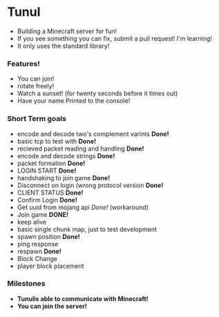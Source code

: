 # Tunul
 - Building a Minecraft server for fun!
 - If you see something you can fix, submit a pull request! I'm learning!
 - It only uses the standard library!

### Features!
 - You can join!
 - rotate freely!
 - Watch a sunset! (for twenty seconds before it times out)
 - Have your name Printed to the console!

### Short Term goals
 - encode and decode two's complement varints **Done!**
 - basic tcp to test with **Done!**
 - recieved packet reading and handling **Done!**
 - encode and decode strings **Done!**
 - packet formation **Done!**
 - LOGIN START **Done!**
 - handshaking to join game **Done!**
 - Disconnect on login (wrong protocol version **Done!**
 - CLIENT STATUS **Done!**
 - Confirm Login **Done!**
 - Get uuid from mojang api *Done!* (workaround) 
 - Join game **DONE!** 
 - keep alive
 - basic single chunk map, just to test development
 - spawn position **Done!**
 - ping response
 - respawn **Done!**
 - Block Change
 - player block placement

### Milestones
 - **Tunulis able to communicate with Minecraft!**
 - **You can join the server!**
